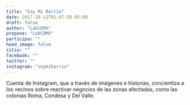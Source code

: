 ```yaml
---
title: "Soy Mi Barrio"
date: 2017-10-12T01:47:58-05:00
draft: false
author: "LabCDMX"
propone: "LabCDMX"
participa: ""
head_image: false
sitio: ""
facebook: ""
twitter: ""
instagram: "soymibarrio"
---
```

Cuenta de Instagram, que a través de imágenes e historias, concientiza a los vecinos sobre reactivar negocios de las zonas afectadas, como las colonias Roma, Condesa y Del Valle.
